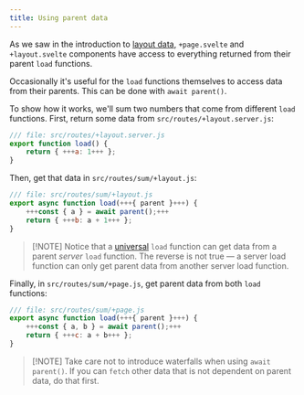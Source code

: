 ```yaml
---
title: Using parent data
---
```


As we saw in the introduction to [layout data](/tutorial/kit/layout-data), `+page.svelte` and `+layout.svelte` components have access to everything returned from their parent `load` functions.

Occasionally it's useful for the `load` functions themselves to access data from their parents. This can be done with `await parent()`.

To show how it works, we'll sum two numbers that come from different `load` functions. First, return some data from `src/routes/+layout.server.js`:

```js
/// file: src/routes/+layout.server.js
export function load() {
	return { +++a: 1+++ };
}
```

Then, get that data in `src/routes/sum/+layout.js`:

```js
/// file: src/routes/sum/+layout.js
export async function load(+++{ parent }+++) {
	+++const { a } = await parent();+++
	return { +++b: a + 1+++ };
}
```

> [!NOTE] Notice that a [universal](/tutorial/kit/universal-load-functions) `load` function can get data from a parent _server_ `load` function. The reverse is not true — a server load function can only get parent data from another server load function.

Finally, in `src/routes/sum/+page.js`, get parent data from both `load` functions:

```js
/// file: src/routes/sum/+page.js
export async function load(+++{ parent }+++) {
	+++const { a, b } = await parent();+++
	return { +++c: a + b+++ };
}
```

> [!NOTE] Take care not to introduce waterfalls when using `await parent()`. If you can `fetch` other data that is not dependent on parent data, do that first.
